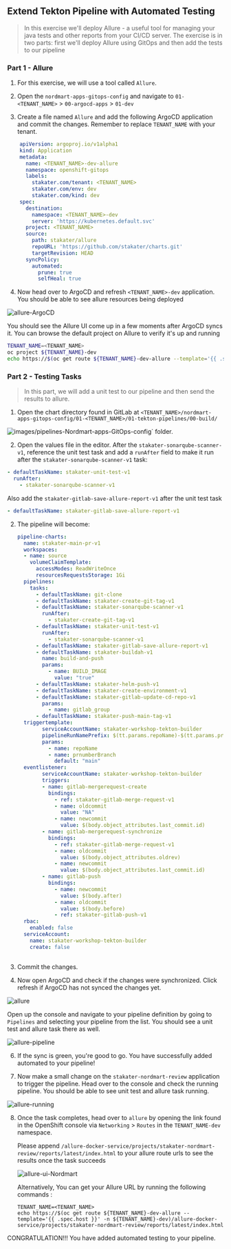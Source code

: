 ## Extend Tekton Pipeline with Automated Testing

> In this exercise we'll deploy Allure - a useful tool for managing your java tests and other reports from your CI/CD server. The exercise is in two parts: first we'll deploy Allure using GitOps and then add the tests to our pipeline

### Part 1 - Allure 

1. For this exercise, we will use a tool called `Allure`.

2. Open the `nordmart-apps-gitops-config` and navigate to `01-<TENANT_NAME>` > `00-argocd-apps` > `01-dev`

3. Create a file named `Allure` and add the following ArgoCD application and commit the changes. Remember to replace `TENANT_NAME` with your tenant.

```yaml
    apiVersion: argoproj.io/v1alpha1
    kind: Application
    metadata:
      name: <TENANT_NAME>-dev-allure
      namespace: openshift-gitops
      labels:
        stakater.com/tenant: <TENANT_NAME>
        stakater.com/env: dev
        stakater.com/kind: dev         
    spec:
      destination:
        namespace: <TENANT_NAME>-dev
        server: 'https://kubernetes.default.svc'
      project: <TENANT_NAME> 
      source:
        path: stakater/allure
        repoURL: 'https://github.com/stakater/charts.git'
        targetRevision: HEAD
      syncPolicy:
        automated:
          prune: true
          selfHeal: true
```

4. Now head over to ArgoCD and refresh `<TENANT_NAME>-dev` application. You should be able to see allure resources being deployed

![allure-ArgoCD](./images/allure-argocd.png)

You should see the Allure UI come up in a few moments after ArgoCD syncs it. You can browse the default project on Allure to verify it's up and running

```bash
TENANT_NAME=<TENANT_NAME>
oc project ${TENANT_NAME}-dev
echo https://$(oc get route ${TENANT_NAME}-dev-allure --template='{{ .spec.host }}' -n ${TENANT_NAME}-dev)/allure-docker-service/projects/stakater-nordmart-review/reports/latest/index.html
```

### Part 2 - Testing Tasks

> In this part, we will add a unit test to our pipeline and then send the results to allure.

1.  Open the chart directory found in GitLab at `<TENANT_NAME>/nordmart-apps-gitops-config/01-<TENANT_NAME>/01-tekton-pipelines/00-build/`

![images/pipelines-Nordmart-apps-GitOps-config](images/pipelines-nordmart-apps-gitops-config.png)` folder.

2. Open the values file in the editor. After the `stakater-sonarqube-scanner-v1`, reference the unit test task and add a `runAfter` field to make it run after the `stakater-sonarqube-scanner-v1` task:

```yaml
- defaultTaskName: stakater-unit-test-v1
  runAfter:
    - stakater-sonarqube-scanner-v1
```

Also add the `stakater-gitlab-save-allure-report-v1` after the unit test task

```yaml
- defaultTaskName: stakater-gitlab-save-allure-report-v1
```

2. The pipeline will become:

   ```yaml
   pipeline-charts:
     name: stakater-main-pr-v1
     workspaces:
     - name: source
       volumeClaimTemplate:
         accessModes: ReadWriteOnce
         resourcesRequestsStorage: 1Gi
     pipelines:
       tasks:
         - defaultTaskName: git-clone
         - defaultTaskName: stakater-create-git-tag-v1
         - defaultTaskName: stakater-sonarqube-scanner-v1
           runAfter:
             - stakater-create-git-tag-v1
         - defaultTaskName: stakater-unit-test-v1
           runAfter: 
             - stakater-sonarqube-scanner-v1
         - defaultTaskName: stakater-gitlab-save-allure-report-v1
         - defaultTaskName: stakater-buildah-v1
           name: build-and-push
           params:
             - name: BUILD_IMAGE
               value: "true"
         - defaultTaskName: stakater-helm-push-v1
         - defaultTaskName: stakater-create-environment-v1
         - defaultTaskName: stakater-gitlab-update-cd-repo-v1
           params: 
             - name: gitlab_group
         - defaultTaskName: stakater-push-main-tag-v1
     triggertemplate:
           serviceAccountName: stakater-workshop-tekton-builder
           pipelineRunNamePrefix: $(tt.params.repoName)-$(tt.params.prnumberBranch)
           params:
             - name: repoName
             - name: prnumberBranch
               default: "main"
     eventlistener:
           serviceAccountName: stakater-workshop-tekton-builder
           triggers:
           - name: gitlab-mergerequest-create
             bindings:
               - ref: stakater-gitlab-merge-request-v1
               - name: oldcommit
                 value: "NA"
               - name: newcommit
                 value: $(body.object_attributes.last_commit.id)
           - name: gitlab-mergerequest-synchronize
             bindings:
               - ref: stakater-gitlab-merge-request-v1
               - name: oldcommit
                 value: $(body.object_attributes.oldrev)
               - name: newcommit
                 value: $(body.object_attributes.last_commit.id)
           - name: gitlab-push
             bindings:
               - name: newcommit
                 value: $(body.after)
               - name: oldcommit
                 value: $(body.before)
               - ref: stakater-gitlab-push-v1
     rbac:
       enabled: false
     serviceAccount:
       name: stakater-workshop-tekton-builder
       create: false
        
   ```

4. Commit the changes.


5. Now open ArgoCD and check if the changes were synchronized. Click refresh if ArgoCD has not synced the changes yet.

![allure](./images/allure-argocd.png)

Open up the console and navigate to your pipeline definition by going to `Pipelines` and selecting your pipeline from the list. You should see a unit test and allure task there as well.

![allure-pipeline](./images/allure-pipeline.png)

6. If the sync is green, you're good to go. You have successfully added automated to your pipeline!

7. Now make a small change on the `stakater-nordmart-review` application to trigger the pipeline. Head over to the console and check the running pipeline. You should be able to see unit test and allure task running.

![allure-running](./images/allure-running.png)

8. Once the task completes, head over to `allure` by opening the link found in the OpenShift console via `Networking` > `Routes` in the `TENANT_NAME-dev` namespace.

    Please append `/allure-docker-service/projects/stakater-nordmart-review/reports/latest/index.html` to your allure route urls to see the results once the task succeeds

    ![allure-ui-Nordmart](./images/allure-ui-nordmart.png)

    Alternatively, You can get your Allure URL by running the following commands :
    ```
    TENANT_NAME=<TENANT_NAME>
    echo https://$(oc get route ${TENANT_NAME}-dev-allure --template='{{ .spec.host }}' -n ${TENANT_NAME}-dev)/allure-docker-service/projects/stakater-nordmart-review/reports/latest/index.html
    ```
CONGRATULATION!!! You have added automated testing to your pipeline.
